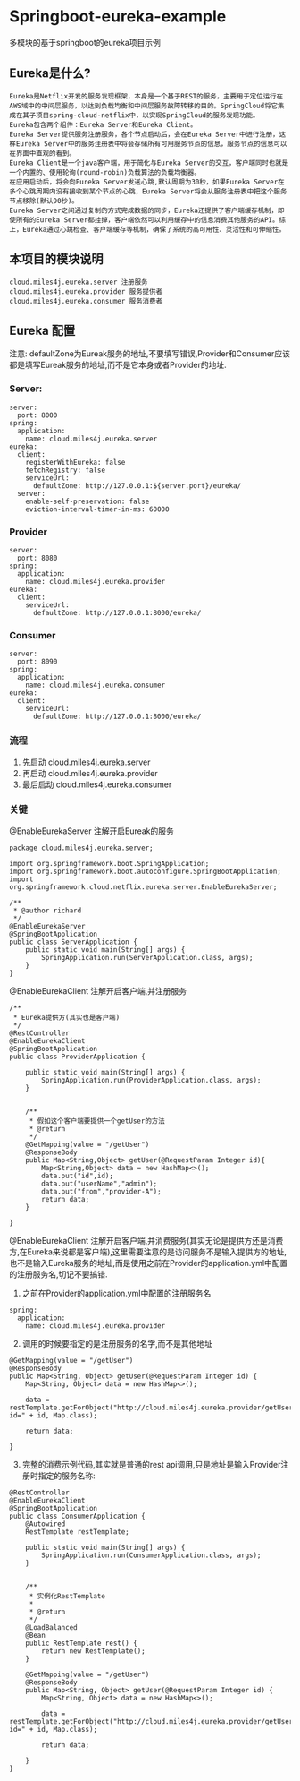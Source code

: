 # Springboot-eureka-example
多模块的基于springboot的eureka项目示例

## Eureka是什么?

    Eureka是Netflix开发的服务发现框架，本身是一个基于REST的服务，主要用于定位运行在AWS域中的中间层服务，以达到负载均衡和中间层服务故障转移的目的。SpringCloud将它集成在其子项目spring-cloud-netflix中，以实现SpringCloud的服务发现功能。
    Eureka包含两个组件：Eureka Server和Eureka Client。
    Eureka Server提供服务注册服务，各个节点启动后，会在Eureka Server中进行注册，这样Eureka Server中的服务注册表中将会存储所有可用服务节点的信息，服务节点的信息可以在界面中直观的看到。
    Eureka Client是一个java客户端，用于简化与Eureka Server的交互，客户端同时也就是一个内置的、使用轮询(round-robin)负载算法的负载均衡器。
    在应用启动后，将会向Eureka Server发送心跳,默认周期为30秒，如果Eureka Server在多个心跳周期内没有接收到某个节点的心跳，Eureka Server将会从服务注册表中把这个服务节点移除(默认90秒)。
    Eureka Server之间通过复制的方式完成数据的同步，Eureka还提供了客户端缓存机制，即使所有的Eureka Server都挂掉，客户端依然可以利用缓存中的信息消费其他服务的API。综上，Eureka通过心跳检查、客户端缓存等机制，确保了系统的高可用性、灵活性和可伸缩性。

## 本项目的模块说明
```
cloud.miles4j.eureka.server 注册服务
cloud.miles4j.eureka.provider 服务提供者
cloud.miles4j.eureka.consumer 服务消费者
```

## Eureka 配置
注意: defaultZone为Eureak服务的地址,不要填写错误,Provider和Consumer应该都是填写Eureak服务的地址,而不是它本身或者Provider的地址.

### Server:

```
server:
  port: 8000
spring:
  application:
    name: cloud.miles4j.eureka.server
eureka:
  client:
    registerWithEureka: false
    fetchRegistry: false
    serviceUrl:
      defaultZone: http://127.0.0.1:${server.port}/eureka/
  server:
    enable‐self‐preservation: false
    eviction‐interval‐timer‐in‐ms: 60000
```

### Provider
```
server:
  port: 8080
spring:
  application:
    name: cloud.miles4j.eureka.provider
eureka:
  client:
    serviceUrl:
      defaultZone: http://127.0.0.1:8000/eureka/
```

### Consumer
```
server:
  port: 8090
spring:
  application:
    name: cloud.miles4j.eureka.consumer
eureka:
  client:
    serviceUrl:
      defaultZone: http://127.0.0.1:8000/eureka/
```

### 流程
1. 先启动 cloud.miles4j.eureka.server
2. 再启动 cloud.miles4j.eureka.provider
3. 最后启动 cloud.miles4j.eureka.consumer

### 关键
@EnableEurekaServer 注解开启Eureak的服务

```
package cloud.miles4j.eureka.server;

import org.springframework.boot.SpringApplication;
import org.springframework.boot.autoconfigure.SpringBootApplication;
import org.springframework.cloud.netflix.eureka.server.EnableEurekaServer;

/**
 * @author richard
 */
@EnableEurekaServer
@SpringBootApplication
public class ServerApplication {
    public static void main(String[] args) {
        SpringApplication.run(ServerApplication.class, args);
    }
}
```

@EnableEurekaClient 注解开启客户端,并注册服务

```
/**
 * Eureka提供方(其实也是客户端)
 */
@RestController
@EnableEurekaClient
@SpringBootApplication
public class ProviderApplication {

    public static void main(String[] args) {
        SpringApplication.run(ProviderApplication.class, args);
    }


    /**
     * 假如这个客户端要提供一个getUser的方法
     * @return
     */
    @GetMapping(value = "/getUser")
    @ResponseBody
    public Map<String,Object> getUser(@RequestParam Integer id){
        Map<String,Object> data = new HashMap<>();
        data.put("id",id);
        data.put("userName","admin");
        data.put("from","provider-A");
        return data;
    }

}
```

@EnableEurekaClient 注解开启客户端,并消费服务(其实无论是提供方还是消费方,在Eureka来说都是客户端),这里需要注意的是访问服务不是输入提供方的地址,也不是输入Eureka服务的地址,而是使用之前在Provider的application.yml中配置的注册服务名,切记不要搞错.
1. 之前在Provider的application.yml中配置的注册服务名
```
spring:
  application:
    name: cloud.miles4j.eureka.provider
```

2. 调用的时候要指定的是注册服务的名字,而不是其他地址
```
@GetMapping(value = "/getUser")
@ResponseBody
public Map<String, Object> getUser(@RequestParam Integer id) {
    Map<String, Object> data = new HashMap<>();

    data = restTemplate.getForObject("http://cloud.miles4j.eureka.provider/getUser?id=" + id, Map.class);

    return data;

}
```

3. 完整的消费示例代码,其实就是普通的rest api调用,只是地址是输入Provider注册时指定的服务名称:
```
@RestController
@EnableEurekaClient
@SpringBootApplication
public class ConsumerApplication {
    @Autowired
    RestTemplate restTemplate;

    public static void main(String[] args) {
        SpringApplication.run(ConsumerApplication.class, args);
    }


    /**
     * 实例化RestTemplate
     *
     * @return
     */
    @LoadBalanced
    @Bean
    public RestTemplate rest() {
        return new RestTemplate();
    }

    @GetMapping(value = "/getUser")
    @ResponseBody
    public Map<String, Object> getUser(@RequestParam Integer id) {
        Map<String, Object> data = new HashMap<>();

        data = restTemplate.getForObject("http://cloud.miles4j.eureka.provider/getUser?id=" + id, Map.class);

        return data;

    }
}
```
